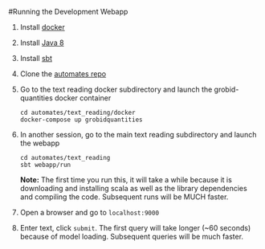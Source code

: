 #Running the Development Webapp

1. Install [docker](https://docs.docker.com/install/)

2. Install [Java 8](https://www.oracle.com/technetwork/java/javase/downloads/jdk8-downloads-2133151.html)

3. Install [sbt](https://www.scala-sbt.org/release/docs/Setup.html)

4. Clone the [automates repo](https://github.com/ml4ai/automates)

5. Go to the text reading docker subdirectory and launch the grobid-quantities docker container

   ```
   cd automates/text_reading/docker
   docker-compose up grobidquantities
   ```

6. In another session, go to the main text reading subdirectory and launch the webapp
    ```
    cd automates/text_reading
    sbt webapp/run
    ```

    **Note:** The first time you run this, it will take a while because it is downloading and installing scala as well as the library dependencies and compiling the code.  Subsequent runs will be MUCH faster. 

7. Open a browser and go to `localhost:9000`

8. Enter text, click `submit`.  The first query will take longer (~60 seconds) because of model loading.  Subsequent queries will be much faster.


